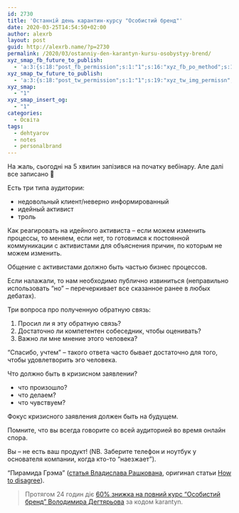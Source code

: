 ```yaml
---
id: 2730
title: 'Останній день карантин-курсу "Особистий бренд"'
date: 2020-03-25T14:54:50+02:00
author: alexrb
layout: post
guid: http://alexrb.name/?p=2730
permalink: /2020/03/ostanniy-den-karantyn-kursu-osobystyy-brend/
xyz_smap_fb_future_to_publish:
  - 'a:3:{s:18:"post_fb_permission";s:1:"1";s:16:"xyz_fb_po_method";s:1:"2";s:14:"xyz_fb_message";s:51:"{BLOG_TITLE} - {POST_TITLE}{POST_TITLE}{POST_TITLE}";}'
xyz_smap_tw_future_to_publish:
  - 'a:3:{s:18:"post_tw_permission";s:1:"1";s:19:"xyz_tw_img_permissn";s:1:"1";s:14:"xyz_tw_message";s:26:"{POST_TITLE} - {PERMALINK}";}'
xyz_smap:
  - "1"
xyz_smap_insert_og:
  - "1"
categories:
  - Освіта
tags:
  - dehtyarov
  - notes
  - personalbrand
---
```

На жаль, сьогодні на 5 хвилин запізився на початку вебінару. Але далі все записано 🙂

Есть три типа аудитории:

  * недовольный клиент/неверно информированный
  * идейный активист
  * троль

Как реагировать на идейного активиста &#8211; если можем изменить процессы, то меняем, если нет, то готовимся к постоянной коммуникации с активистами для объяснения причин, по которым не можем изменить.

Общение с активистами должно быть частью бизнес процессов.

Если налажали, то нам необходимо публично извиниться (неправильно использовать &#8220;но&#8221; &#8211; перечеркивает все сказанное ранее в любых дебатах).

Три вопроса про полученную обратную связь:

  1. Просил ли я эту обратную связь?
  2. Достаточно ли компетентен собеседник, чтобы оценивать?
  3. Важно ли мне мнение этого человека?

&#8220;Спасибо, учтем&#8221; &#8211; такого ответа часто бывает достаточно для того, чтобы удовлетворить эго человека.

Что должно быть в кризисном заявлении?

  * что произошло?
  * что делаем?
  * что чувствуем?

Фокус кризисного заявления должен быть на будущем.

Помните, что вы всегда говорите со всей аудиторией во время онлайн спора.

Вы &#8211; не есть ваш продукт! (NB. Заберите телефон и ноутбук у основателя компании, когда кто-то &#8220;наезжает&#8221;).

&#8220;Пирамида Грэма&#8221; ([статья Владислава Рашкована](https://www.pravda.com.ua/rus/columns/2019/04/19/7212729/), оригинал статьи [How to disagree](http://www.paulgraham.com/disagree.html)).

<blockquote class="wp-block-quote">
  <p>
    Протягом 24 годин діє <a href="https://www.personalbrand.com.ua/?utm_source=webinar&utm_medium=chat&utm_campaign=60-quarantine">60% знижка на повний курс &#8220;Особистий бренд&#8221; Володимира Дегтярьова</a> за кодом karantyn.
  </p>
</blockquote>

